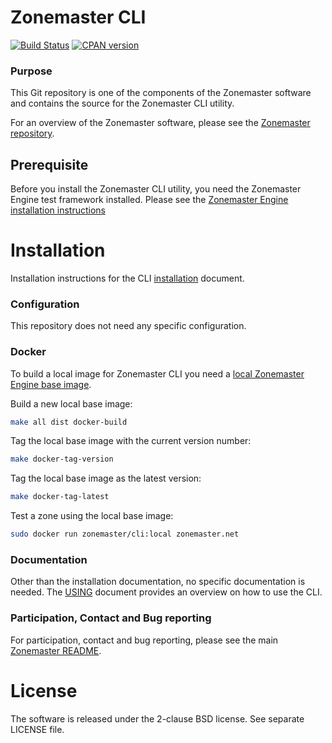 Zonemaster CLI
==============
[![Build Status](https://travis-ci.org/zonemaster/zonemaster-engine.svg?branch=master)](https://travis-ci.org/zonemaster/zonemaster-engine)
[![CPAN version](https://badge.fury.io/pl/Zonemaster-CLI.svg)](https://metacpan.org/pod/Zonemaster::CLI)

### Purpose

This Git repository is one of the components of the Zonemaster software and contains the source for the Zonemaster CLI utility.

For an overview of the Zonemaster software, please see the
[Zonemaster repository].

## Prerequisite

Before you install the Zonemaster CLI utility, you need the
Zonemaster Engine test framework installed. Please see the
[Zonemaster Engine installation instructions]

Installation
============

Installation instructions for the CLI
[installation] document.


### Configuration 

This repository does not need any specific configuration.


### Docker

To build a local image for Zonemaster CLI you need a [local Zonemaster Engine
base image].

Build a new local base image:

```sh
make all dist docker-build
```

Tag the local base image with the current version number:

```sh
make docker-tag-version
```

Tag the local base image as the latest version:

```sh
make docker-tag-latest
```

Test a zone using the local base image:

```sh
sudo docker run zonemaster/cli:local zonemaster.net
```

### Documentation

Other than the installation documentation, no specific documentation is needed.
The [USING] document provides an overview on how to use the CLI.


### Participation, Contact and Bug reporting

For participation, contact and bug reporting, please see the main
[Zonemaster README].


License
=======

The software is released under the 2-clause BSD license. See separate LICENSE file.


[Installation]:                                   docs/Installation.md
[USING]:                                          USING.md
[Zonemaster Engine installation instructions]:    https://github.com/zonemaster/zonemaster-engine/blob/master/docs/Installation.md
[Zonemaster repository]:                          https://github.com/zonemaster/zonemaster
[Zonemaster README]:                              https://github.com/zonemaster/zonemaster/blob/master/README.md
[Local Zonemaster Engine base image]:             https://github.com/zonemaster/zonemaster/blob/master/README.md#docker

